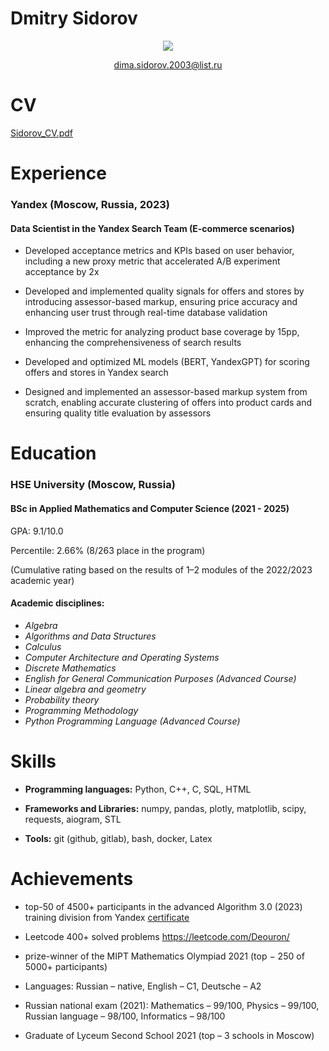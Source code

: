 
# Dmitry Sidorov     

<p align='center'>
   <a href="https://t.me/deouron">
       <img src="https://img.shields.io/badge/Telegram-2CA5E0?style=for-the-badge&logo=telegram&logoColor=white"/>
   </a>
<p align='center'>
   <a href='mailto:dima.sidorov.2003@list.ru'>dima.sidorov.2003@list.ru</a>
</p>


CV 
======

[Sidorov_CV.pdf](https://github.com/user-attachments/files/18734908/Sidorov_CV.pdf)


Experience
=========
### Yandex (Moscow, Russia, 2023)
#### Data Scientist in the Yandex Search Team (E-commerce scenarios)

- Developed acceptance metrics and KPIs based on user behavior, including a new proxy metric that accelerated A/B experiment acceptance by 2x

- Developed and implemented quality signals for offers and stores by introducing assessor-based markup, ensuring price accuracy and enhancing user trust through real-time database validation

- Improved the metric for analyzing product base coverage by 15pp, enhancing the comprehensiveness of search results

- Developed and optimized ML models (BERT, YandexGPT) for scoring offers and stores in Yandex search

- Designed and implemented an assessor-based markup system from scratch, enabling accurate clustering of offers into product
cards and ensuring quality title evaluation by assessors

Education
=========
### HSE University (Moscow, Russia)
#### BSc in Applied Mathematics and Computer Science (2021 - 2025)

GPA: 9.1/10.0

Percentile: 2.66% (8/263 place in the program)

(Cumulative rating based on the results of 1–2 modules of the 2022/2023 academic year)

#### Academic disciplines: 

-  *Algebra*
-  *Algorithms and Data Structures*
-  *Calculus*
-  *Computer Architecture and Operating Systems*
-  *Discrete Mathematics*
-  *English for General Communication Purposes (Advanced Course)*
-  *Linear algebra and geometry*
-  *Probability theory*
-  *Programming Methodology*
-  *Python Programming Language (Advanced Course)*

Skills
======

-    **Programming languages:** Python, C++, C, SQL, HTML

-    **Frameworks and Libraries:** numpy, pandas, plotly, matplotlib, scipy, requests, aiogram, STL

-    **Tools:** git (github, gitlab), bash, docker, Latex

Achievements
======

- top-50 of 4500+ participants in the advanced Algorithm 3.0 (2023) training division from Yandex [certificate](https://disk.yandex.ru/i/tCyAp5-FXgFlaQ)

- Leetcode 400+ solved problems https://leetcode.com/Deouron/

- prize-winner of the MIPT Mathematics Olympiad 2021 (top − 250 of 5000+ participants)

- Languages: Russian – native, English – C1, Deutsche – A2

- Russian national exam (2021): Mathematics – 99/100, Physics – 99/100, Russian language – 98/100, Informatics – 98/100

- Graduate of Lyceum Second School 2021 (top – 3 schools in Moscow)


